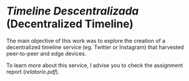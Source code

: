 # *Timeline Descentralizada* (Decentralized Timeline)

The main objective of this work was to explore the creation of a decentralized timeline service (eg. Twitter or Instagram) that harvested peer-to-peer and edge devices.

To learn more about this service, I advise you to check the assignment report (*relatorio.pdf*).
